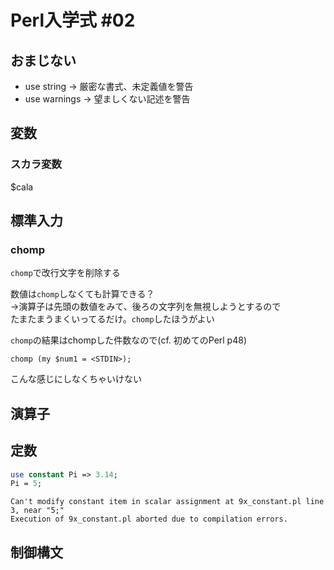 # Perl入学式 #02

## おまじない

* use string -> 厳密な書式、未定義値を警告
* use warnings -> 望ましくない記述を警告

## 変数

### スカラ変数

$cala

## 標準入力

### chomp

`chomp`で改行文字を削除する

数値は`chomp`しなくても計算できる？  
    →演算子は先頭の数値をみて、後ろの文字列を無視しようとするので  
    たまたまうまくいってるだけ。`chomp`したほうがよい

`chomp`の結果はchompした件数なので(cf. 初めてのPerl p48)

```
chomp (my $num1 = <STDIN>);
```

こんな感じにしなくちゃいけない

## 演算子

## 定数
 
``` constant.pl
use constant Pi => 3.14;
Pi = 5;
```

```
Can't modify constant item in scalar assignment at 9x_constant.pl line 3, near "5;"
Execution of 9x_constant.pl aborted due to compilation errors.
```

## 制御構文


